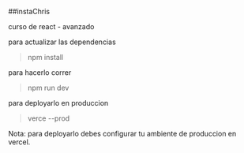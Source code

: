 ##instaChris

curso de react - avanzado

para actualizar las dependencias
>npm install

para hacerlo correr
>npm run dev

para deployarlo en produccion
>verce --prod

Nota: para deployarlo debes configurar tu ambiente de produccion en vercel.